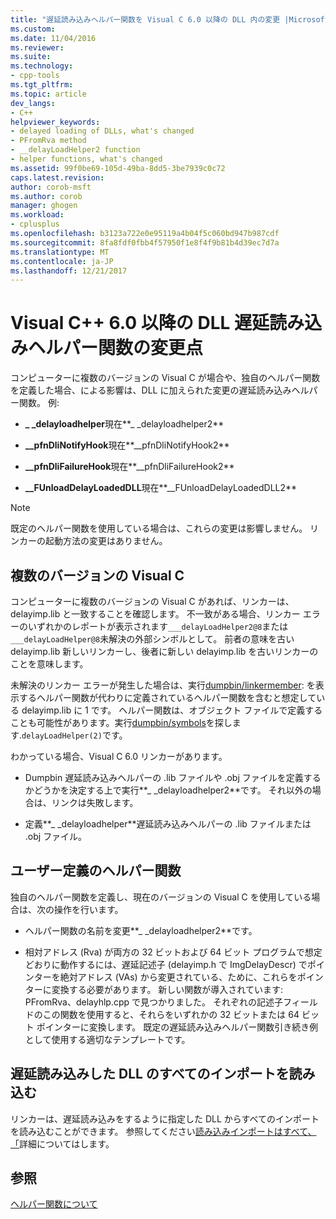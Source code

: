 ```yaml
---
title: "遅延読み込みヘルパー関数を Visual C 6.0 以降の DLL 内の変更 |Microsoft ドキュメント"
ms.custom: 
ms.date: 11/04/2016
ms.reviewer: 
ms.suite: 
ms.technology:
- cpp-tools
ms.tgt_pltfrm: 
ms.topic: article
dev_langs:
- C++
helpviewer_keywords:
- delayed loading of DLLs, what's changed
- PFromRva method
- __delayLoadHelper2 function
- helper functions, what's changed
ms.assetid: 99f0be69-105d-49ba-8dd5-3be7939c0c72
caps.latest.revision: 
author: corob-msft
ms.author: corob
manager: ghogen
ms.workload:
- cplusplus
ms.openlocfilehash: b3123a722e0e95119a4b04f5c060bd947b987cdf
ms.sourcegitcommit: 8fa8fdf0fbb4f57950f1e8f4f9b81b4d39ec7d7a
ms.translationtype: MT
ms.contentlocale: ja-JP
ms.lasthandoff: 12/21/2017
---
```

# <a name="changes-in-the-dll-delayed-loading-helper-function-since-visual-c-60"></a>Visual C++ 6.0 以降の DLL 遅延読み込みヘルパー関数の変更点
コンピューターに複数のバージョンの Visual C が場合や、独自のヘルパー関数を定義した場合、による影響は、DLL に加えられた変更の遅延読み込みヘルパー関数。 例:  
  
-   **_ _delayloadhelper**現在**_ _delayloadhelper2**  
  
-   **__pfnDliNotifyHook**現在**__pfnDliNotifyHook2**  
  
-   **__pfnDliFailureHook**現在**__pfnDliFailureHook2**  
  
-   **__FUnloadDelayLoadedDLL**現在**__FUnloadDelayLoadedDLL2**  
  
> [!NOTE]
>  既定のヘルパー関数を使用している場合は、これらの変更は影響しません。 リンカーの起動方法の変更はありません。  
  
## <a name="multiple-versions-of-visual-c"></a>複数のバージョンの Visual C  
 コンピューターに複数のバージョンの Visual C があれば、リンカーは、delayimp.lib と一致することを確認します。 不一致がある場合、リンカー エラーのいずれかのレポートが表示されます`___delayLoadHelper2@8`または`___delayLoadHelper@8`未解決の外部シンボルとして。 前者の意味を古い delayimp.lib 新しいリンカーし、後者に新しい delayimp.lib を古いリンカーのことを意味します。  
  
 未解決のリンカー エラーが発生した場合は、実行[dumpbin/linkermember](../../build/reference/linkermember.md): を表示するヘルパー関数が代わりに定義されているヘルパー関数を含むと想定している delayimp.lib に 1 です。 ヘルパー関数は、オブジェクト ファイルで定義することも可能性があります。実行[dumpbin/symbols](../../build/reference/symbols.md)を探します.`delayLoadHelper(2)`です。  
  
 わかっている場合、Visual C 6.0 リンカーがあります。  
  
-   Dumpbin 遅延読み込みヘルパーの .lib ファイルや .obj ファイルを定義するかどうかを決定する上で実行**_ _delayloadhelper2**です。 それ以外の場合は、リンクは失敗します。  
  
-   定義**_ _delayloadhelper**遅延読み込みヘルパーの .lib ファイルまたは .obj ファイル。  
  
## <a name="user-defined-helper-function"></a>ユーザー定義のヘルパー関数  
 独自のヘルパー関数を定義し、現在のバージョンの Visual C を使用している場合は、次の操作を行います。  
  
-   ヘルパー関数の名前を変更**_ _delayloadhelper2**です。  
  
-   相対アドレス (Rva) が両方の 32 ビットおよび 64 ビット プログラムで想定どおりに動作するには、遅延記述子 (delayimp.h で ImgDelayDescr) でポインターを絶対アドレス (VAs) から変更されている、ために、これらをポインターに変換する必要があります。 新しい関数が導入されています: PFromRva、delayhlp.cpp で見つかりました。 それぞれの記述子フィールドのこの関数を使用すると、それらをいずれかの 32 ビットまたは 64 ビット ポインターに変換します。 既定の遅延読み込みヘルパー関数引き続き例として使用する適切なテンプレートです。  
  
## <a name="load-all-imports-for-a-delay-loaded-dll"></a>遅延読み込みした DLL のすべてのインポートを読み込む  
 リンカーは、遅延読み込みをするように指定した DLL からすべてのインポートを読み込むことができます。 参照してください[読み込みインポートはすべて、「](../../build/reference/loading-all-imports-for-a-delay-loaded-dll.md)詳細についてはします。  
  
## <a name="see-also"></a>参照  
 [ヘルパー関数について](understanding-the-helper-function.md)
